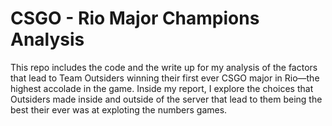 # CSGO - Rio Major Champions Analysis

This repo includes the code and the write up for my analysis of the factors that lead to Team Outsiders winning their first ever CSGO major in Rio—the highest accolade in the game. Inside my report, I explore the choices that Outsiders made inside and outside of the server that lead to them being the best their ever was at exploting the numbers games.
